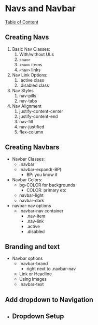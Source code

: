 # Navs and Navbar

[Table of Content](../README.md)

## Creating Navs

1. Basic Nav Classes:
   1. With/without ULs
   2. `<nav>`
   3. `<nav>` items
   4. `<nav>` links
2. Nav Link Options:
   1. .active class
   2. .disabled class
3. Nav Styles
   1. nav-pills
   2. nav-tabs
4. Nav Alignment
   1. justify-content-center
   2. justify-content-end
   3. nav-fill
   4. nav-justified
   5. flex-column

## Creating Navbars

- Navbar Classes:
  - .navbar
  - .navbar-expand(-BP)
    - BP: you know it
- Navbar Colors:
  - bg-COLOR for backgrounds
    - COLOR: primary etc
  - navbar-light
  - navbar-dark
- navbar-nav options
  - .navbar-nav container
    - .nav-item
    - .nav-link
    - .active
    - .disabled

## Branding and text

- Navbar options
  - .navbar-brand
    - right next to .navbar-nav
  - Link or Headline
  - Using Images
  - .navbar-text

## Add dropdown to Navigation

- Dropdown Setup
  - 